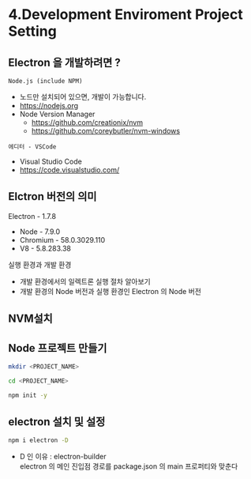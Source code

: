 # 4.Development Enviroment Project Setting

## Electron 을 개발하려면 ?
`Node.js (include NPM)`
- 노드만 설치되어 있으면, 개발이 가능합니다.  
- https://nodejs.org  
- Node Version Manager  
  - https://github.com/creationix/nvm
  - https://github.com/coreybutler/nvm-windows

`에디터 - VSCode`
- Visual Studio Code  
- https://code.visualstudio.com/  

## Elctron 버전의 의미
Electron - 1.7.8  
- Node - 7.9.0  
- Chromium - 58.0.3029.110  
- V8 - 5.8.283.38  

​실행 환경과 개발 환경  
- 개발 환경에서의 일렉트론 실행 절차 알아보기  
- 개발 환경의 Node 버전과 실행 환경인 Electron 의 Node 버전  

## NVM설치

## Node 프로젝트 만들기

```bash
mkdir <PROJECT_NAME>  

cd <PROJECT_NAME>  

npm init -y  
```


## electron 설치 및 설정

```bash
npm i electron -D  
```

- D 인 이유 : electron-builder  
electron 의 메인 진입점 경로를 package.json 의 main 프로퍼티와 맞춘다  
